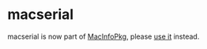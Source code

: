 macserial
=========

macserial is now part of [MacInfoPkg](https://github.com/devicemanager/MacInfoPkg), please [use it](https://github.com/devicemanager/MacInfoPkg/releases) instead.
